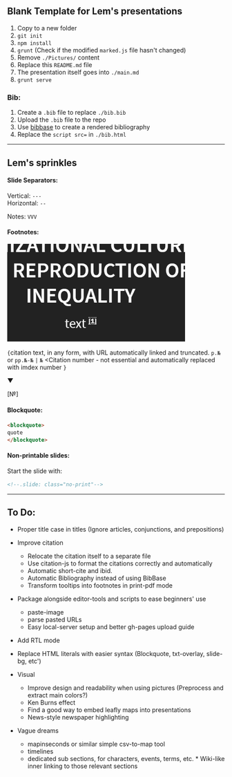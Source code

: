## Blank Template for Lem's presentations

1. Copy to a new folder
1. `git init`
1. `npm install`
3. `grunt` (Check if the modified `marked.js` file hasn't changed)
3. Remove `./Pictures/` content
4. Replace this `README.md` file
3. The presentation itself goes into `./main.md`
4. `grunt serve`

### Bib:
1. Create a `.bib` file to replace `./bib.bib`
2. Upload the `.bib` file to the repo
2. Use [bibbase](https://bibbase.org) to create a rendered bibliography 
3. Replace the `script src=` in `./bib.html`

---

## Lem's sprinkles

#### Slide Separators:

Vertical: `---` <br>
Horizontal: `--` <br>

Notes: `VVV`

#### Footnotes:
![tooltip](./Pictures/tooltip.gif)

`{`citation text, in any form, with URL automatically linked and truncated. `p.№` or `pp.№-№` `|` `№` <Citation number - not essential and automatically replaced with imdex number `}`

▼

[№] 

#### Blockquote:

```markdown
<blockquote>
quote
</blockquote>
```
#### Non-printable slides:

Start the slide with:
  
```markdown
<!--.slide: class="no-print"-->
```

---

## To Do:

* Proper title case in titles (Ignore articles, conjunctions, and prepositions)
* Improve citation 
    * Relocate the citation itself to a separate file 
    * Use citation-js to format the citations correctly and automatically
    * Automatic short-cite and ibid.
    * Automatic Bibliography instead of using BibBase 
    * Transform tooltips into footnotes in print-pdf mode
* Package alongside editor-tools and scripts to ease beginners' use
    * paste-image 
    * parse pasted URLs
    * Easy local-server setup and better gh-pages upload guide
* Add RTL mode 
* Replace HTML literals with easier syntax (Blockquote, txt-overlay, slide-bg, etc')
* Visual 
    * Improve design and readability when using pictures (Preprocess and extract main colors?)
    * Ken Burns effect
    * Find a good way to embed leafly maps into presentations
    * News-style newspaper highlighting 

* Vague dreams 
    * mapinseconds or similar simple csv-to-map tool
    * timelines
    * dedicated sub sections, for characters, events, terms, etc. 
          * Wiki-like inner linking to those relevant sections 
